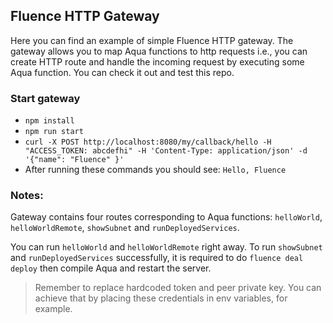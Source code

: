 ## Fluence HTTP Gateway

Here you can find an example of simple Fluence HTTP gateway.
The gateway allows you to map Aqua functions to http requests i.e., you can create HTTP route and handle the incoming request by executing some Aqua function.
You can check it out and test this repo.

### Start gateway

- `npm install`
- `npm run start`
- `curl -X POST http://localhost:8080/my/callback/hello -H "ACCESS_TOKEN: abcdefhi" -H 'Content-Type: application/json' -d '{"name": "Fluence" }'`
- After running these commands you should see: `Hello, Fluence`

### Notes:

Gateway contains four routes corresponding to Aqua functions: `helloWorld`, `helloWorldRemote`, `showSubnet` and `runDeployedServices`.

You can run `helloWorld` and `helloWorldRemote` right away.
To run `showSubnet` and `runDeployedServices` successfully, it is required to do `fluence deal deploy` then compile Aqua and restart the server.

> Remember to replace hardcoded token and peer private key. You can achieve that by placing these credentials in env variables, for example.
